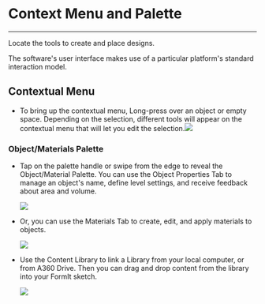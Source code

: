 # Context Menu and Palette

----

Locate the tools to create and place designs.
 

The software's user interface makes use of a particular platform's standard interaction model.

## Contextual Menu

* To bring up the contextual menu, Long-press over an object or empty space. Depending on the selection, different tools will appear on the contextual menu that will let you edit the selection.![](Images/GUID-A19DF2A4-A95F-4D84-AC08-E4E0BB6F2E08-low.png)

### Object/Materials Palette

* Tap on the palette handle or swipe from the edge to reveal the Object/Material Palette. You can use the Object Properties Tab to manage an object's name, define level settings, and receive feedback about area and volume. 
    
    ![](Images/GUID-6AF1DFC5-77D0-4AE2-8BA1-74E41A67F5EF-low.png)
* Or, you can use the Materials Tab to create, edit, and apply materials to objects. 
    
    ![](Images/GUID-62C98A81-3BB6-4885-BD17-4FC2296D9FAC-low.png)
* Use the Content Library to link a Library from your local computer, or from A360 Drive. Then you can drag and drop content from the library into your FormIt sketch. 
    
    ![](Images/GUID-F34F4C7A-70BD-4553-9B9B-CDB235C7BE21-low.png)
